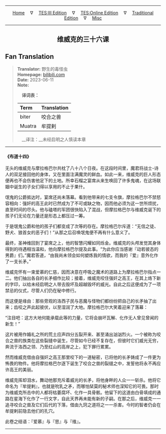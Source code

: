 
---

<!-- Jekyll Page Links -->

<center>
<a href="../../../../../../index.html">Home</a>
&emsp;&nabla;&emsp;
<a href="../../../../../index-tes3.html">TES:III Edition</a>
&emsp;&nabla;&emsp;
<a href="../../../../../index-teso.html">TES:Online Edition</a>
&emsp;&nabla;&emsp;
<a href="../../../../../index-traditional.html">Traditional Edition</a>
&emsp;&nabla;&emsp;
<a href="../../../../../index-misc.html">Misc</a>
</center>

<!-- Markdown Body Below: -->

---

<center>
<h2><span style="font-family:SimSun">维威克的三十六课</span></h2>
</center>

## Fan Translation

> __Translator:__ 野生的毒怪虫\
> __Homepage:__ [bilibili.com][1]\
> __Date:__ 2023-06-11\
> __Note:__
>
> &emsp;__译词表：__
>
> | Term                       | Translation |
> |:---------------------------|:------------|
> | biter                      | 咬合之兽 |
> | Muatra                     | 牟提剌 |
>
> &emsp;__译注：__未经启明之人慎读本章

[1]: https://www.bilibili.com/opus/805970245399347222/

---

#### 《布道十四》

无头的维威克与摩拉格巴尔共枕了八十八个日夜。在这段时间里，魔君将战士-诗人的双足接回他的身体，又在里面注满魔灵的鲜血。如此一来，维威克的巨人形态便再也不会伤害他足下的土地。所幸石榴之宴席从来生唤回了许多鬼魂，在这场联姻中诞生的子女们得以享用的不止于果什。

氓鬼的公爵抵达时，宴席还尚未落幕。看到他带来的七支令旗，摩拉格巴尔不禁怒容相向：强奸的高王此时已然成为了不可或缺之物，因而他必须为这一世所烦扰，直至时间的尽头。他与磕塔的军团很快陷入了混战，但摩拉格巴尔与维威克诞下的孩子们无论在力量还是形态上都压过一筹。

于是氓鬼公爵和他的孩子们都变成了次等的存在。摩拉格巴尔斥道：“无信之徒、野犬、狼首女的恶子们！”从那之后召唤氓鬼便不再有什么意义了。

最终，圣神维回到了宴席之上，他的智慧闪耀如同烁金。维威克的头颅发觉其身体得到的待遇相当温和，他向摩拉格巴尔提及此事。“为此你应当感谢『动若彼态的男爵』们。”魔君答道，“由我尚未领会如何塑炼我的情欲，而我的『爱』意外化作了一支长矛。”

维威克怀有一束爱慕的仁慈，因而决意在呼吸之魔术的道路上为摩拉格巴尔指点一二。他们抽出各自的长矛细作比较；接着，维威克咬住强奸之高王，在其上烙下新的字印，以给未经启明之人带去毁坏及超越毁坏的威光。自此之后这便成为了一项禁忌的仪式，尽管人们仍在秘中修行。

而这便是缘由：那些旁观的洛西子民与恶魔与怪物们都纷纷把自己的长矛抽了出来；齿咬之声此起彼伏，以至湿润了大地。摩拉格巴尔大笑着迎来了落幕：

“注目吧：这方大地何能承载此等的力量，它将会崩坏瓦解、化作无人曾见曾闻的新生！”

这片被用作婚礼之所的荒土应声四分五裂开来、甚至涌出汹汹烈火。一个被称为咬合之兽的族类在这些裂缝中诞生，尽管如今已经不复存在，但彼时它们威光无穷，奔流于洛西之领、乃至红山的高岸之上，犯下罪行累累。

然而维威克借由自强奸之高王那里咬下的一道秘密，已将他的长矛铸成了一件更为怖畏的物件。他将摩拉格巴尔逐下诞生了咬合之兽的裂缝之中，发誓他将永不再应许高王的美丽。

维威克挥却泪水，舞动他那充斥着威光的长矛，将他身畔的人众一一斩杀。他将它命名为『牟提剌』，也就是吮乳之矛，而哪怕栞莫的秘术师也深知它的可畏。那时为维威克所击中的人都将枯萎腐坏、化作一具骨骸。他留下的这道由白骨填成的通路在星海下化作了一行文字，自此天界再未能有新的子嗣。在那之后，维威克一一追寻咬合之兽及它们后代的下落，借由九窍之道将之一一杀害。今时的智者仍会在牟提剌前隐去他们的孔穴。

此卷之结语：『爱慕』与『思』与『维』。

---
